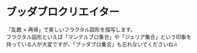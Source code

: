 # ブッダブロクリエイター

「乱数 &times; 再帰」で美しいフラクタル図形を描写します。  
フラクタル図形といえば「マンデルブロ集合」や「ジュリア集合」という印象を持っている人が大変ですが、「ブッダブロ集合」も忘れないでくださいね♬  
